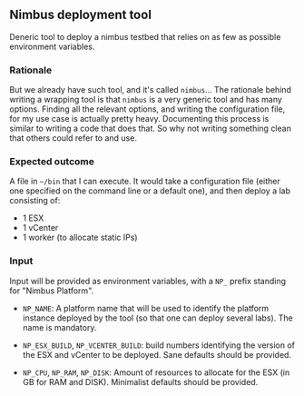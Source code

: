 Nimbus deployment tool
----------------------

Deneric tool to deploy a nimbus testbed that relies on as few as
possible environment variables.

### Rationale

But we already have such tool, and it's called `nimbus`... The
rationale behind writing a wrapping tool is that `nimbus` is a very
generic tool and has many options. Finding all the relevant options,
and writing the configuration file, for my use case is actually pretty
heavy. Documenting this process is similar to writing a code that does
that. So why not writing something clean that others could refer to
and use.

### Expected outcome

A file in `~/bin` that I can execute. It would take a configuration
file (either one specified on the command line or a default one), and
then deploy a lab consisting of:

* 1 ESX
* 1 vCenter
* 1 worker (to allocate static IPs)

### Input

Input will be provided as environment variables, with a `NP_` prefix
standing for "Nimbus Platform".

* `NP_NAME`: A platform name that will be used to identify the
  platform instance deployed by the tool (so that one can deploy
  several labs). The name is mandatory.

* `NP_ESX_BUILD`, `NP_VCENTER_BUILD`: build numbers identifying the
  version of the ESX and vCenter to be deployed. Sane defaults should
  be provided.

* `NP_CPU`, `NP_RAM`, `NP_DISK`: Amount of resources to allocate for
  the ESX (in GB for RAM and DISK). Minimalist defaults should be
  provided.

